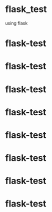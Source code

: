 # flask_test
using flask
# flask-test
# flask-test
# flask-test
# flask-test
# flask-test
# flask-test
# flask-test
# flask-test
